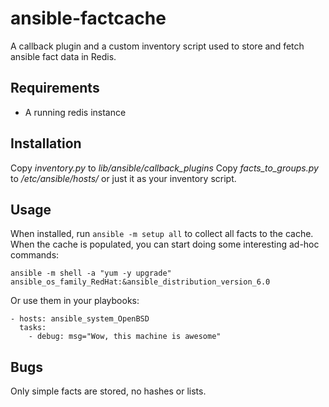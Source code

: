 ansible-factcache
=================

A callback plugin and a custom inventory script used to store and fetch ansible fact data in Redis.

Requirements
-------------

* A running redis instance

Installation
------------

Copy *inventory.py* to *lib/ansible/callback_plugins*
Copy *facts_to_groups.py* to */etc/ansible/hosts/* or just it as your inventory script.

Usage
-----

When installed, run ``ansible -m setup all`` to collect all facts to the cache. When the cache is populated, you can start doing some interesting ad-hoc commands:

    ansible -m shell -a "yum -y upgrade" ansible_os_family_RedHat:&ansible_distribution_version_6.0

Or use them in your playbooks:

    - hosts: ansible_system_OpenBSD
      tasks: 
        - debug: msg="Wow, this machine is awesome"

Bugs
----

Only simple facts are stored, no hashes or lists.


